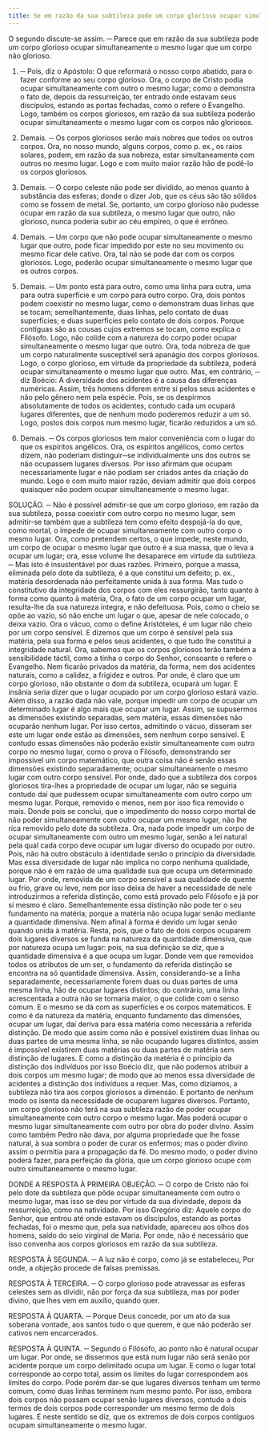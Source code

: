 ```yaml
---
title: Se em razão da sua subtileza pode um corpo glorioso ocupar simultaneamente o mesmo lugar de um corpo não glorioso
---
```


O segundo discute-se assim. ─ Parece que em razão da sua subtileza pode um corpo glorioso ocupar simultaneamente o mesmo lugar que um corpo não glorioso.  

1. ─ Pois, diz o Apóstolo: O que reformará o nosso corpo abatido, para o fazer conforme ao seu corpo glorioso. Ora, o corpo de Cristo podia ocupar simultaneamente com outro o mesmo lugar; como o demonstra o fato de, depois da ressurreição, ter entrado onde estavam seus discípulos, estando as portas fechadas, como o refere o Evangelho. Logo, também os corpos gloriosos, em razão da sua subtileza poderão ocupar simultaneamente o mesmo lugar com os corpos não gloriosos.  

2. Demais. ─ Os corpos gloriosos serão mais nobres que todos os outros corpos. Ora, no nosso mundo, alguns corpos, como p. ex., os raios solares, podem, em razão da sua nobreza, estar simultaneamente com outros no mesmo lugar. Logo e com muito maior razão hão de podê-lo os corpos gloriosos.  

3. Demais. ─ O corpo celeste não pode ser dividido, ao menos quanto à substância das esferas; donde o dizer Job, que os céus são tão sólidos como se fossem de metal. Se, portanto, um corpo glorioso não pudesse ocupar em razão da sua subtileza, o mesmo lugar que outro, não glorioso, nunca poderia subir ao céu empíreo, o que é errôneo.  

4. Demais. ─ Um corpo que não pode ocupar simultaneamente o mesmo lugar que outro, pode ficar impedido por este no seu movimento ou mesmo ficar dele cativo. Ora, tal não se pode dar com os corpos gloriosos. Logo, poderão ocupar simultaneamente o mesmo lugar que os outros corpos.  

5. Demais. ─ Um ponto está para outro, como uma linha para outra, uma para outra superfície e um corpo para outro corpo. Ora, dois pontos podem coexistir no mesmo lugar, como o demonstram duas linhas que se tocam; semelhantemente, duas linhas, pelo contato de duas superfícies; e duas superfícies pelo contato de dois corpos. Porque contíguas são as cousas cujos extremos se tocam, como explica o Filósofo. Logo, não colide com a natureza do corpo poder ocupar simultaneamente o mesmo lugar que outro. Ora, toda nobreza de que um corpo naturalmente susceptível será apanágio dos corpos gloriosos. Logo, o corpo glorioso, em virtude da propriedade da subtileza, poderá ocupar simultaneamente o mesmo lugar que outro.  Mas, em contrário, ─ diz Boécio: A diversidade dos acidentes é a causa das diferenças numéricas. Assim, três homens diferem entre si pelos seus acidentes e não pelo gênero nem pela espécie. Pois, se os despirmos absolutamente de todos os acidentes, contudo cada um ocupará lugares diferentes, que de nenhum modo poderemos reduzir a um só. Logo, postos dois corpos num mesmo lugar, ficarão reduzidos a um só.  

2. Demais. ─ Os corpos gloriosos tem maior conveniência com o lugar do que os espíritos angélicos. Ora, os espíritos angélicos, como certos dizem, não poderiam distinguir─se individualmente uns dos outros se não ocupassem lugares diversos. Por isso afirmam que ocupam necessariamente lugar e não podiam ser criados antes da criação do mundo. Logo e com muito maior razão, deviam admitir que dois corpos quaisquer não podem ocupar simultaneamente o mesmo lugar.  

SOLUÇÃO. ─ Não é possível admitir-se que um corpo glorioso, em razão da sua subtileza, possa coexistir com outro corpo no mesmo lugar, sem admitir-se também que a subtileza tem como efeito despojá-la do que, como mortal, o impede de ocupar simultaneamente com outro corpo o mesmo lugar. Ora, como pretendem certos, o que impede, neste mundo, um corpo de ocupar o mesmo lugar que outro é a sua massa, que o leva a ocupar um lugar; ora, esse volume lhe desaparece em virtude da subtileza. ─ Mas isto é insustentável por duas razões.  Primeiro, porque a massa, eliminada pelo dote da subtileza, é a que constitui um defeito; p. ex., matéria desordenada não perfeitamente unida à sua forma. Mas tudo o constitutivo da integridade dos corpos com eles ressurgirão, tanto quanto à forma como quanto à matéria, Ora, o fato de um corpo ocupar um lugar, resulta-lhe da sua natureza íntegra, e não defeituosa. Pois, como o cheio se opõe ao vazio, só não enche um lugar o que, apesar de nele colocado, o deixa vazio. Ora o vácuo, como o define Aristóteles, é um lugar não cheio por um corpo sensível. E dizemos que um corpo é sensível pela sua matéria, pela sua forma e pelos seus acidentes, o que tudo lhe constitui a integridade natural. Ora, sabemos que os corpos gloriosos terão também a sensibilidade táctil, como a tinha o corpo do Senhor, consoante o refere o Evangelho. Nem ficarão privados da matéria, da forma, nem dos acidentes naturais, como a calidez, a frigidez e outros. Por onde, é claro que um corpo glorioso, não obstante o dom da subtileza, ocupará um lugar. E insânia seria dizer que o lugar ocupado por um corpo glorioso estará vazio.  Além disso, a razão dada não vale, porque impedir um corpo de ocupar um determinado lugar é algo mais que ocupar um lugar. Assim, se supusermos as dimensões existindo separadas, sem matéria, essas dimensões não ocuparão nenhum lugar. Por isso certos, admitindo o vácuo, disseram ser este um lugar onde estão as dimensões, sem nenhum corpo sensível. E contudo essas dimensões não poderão existir simultaneamente com outro corpo no mesmo lugar, como o prova o Filósofo, demonstrando ser impossível um corpo matemático, que outra coisa não é senão essas dimensões existindo separadamente; ocupar simultaneamente o mesmo lugar com outro corpo sensível. Por onde, dado que a subtileza dos corpos gloriosos tira-lhes a propriedade de ocupar um lugar, não se seguiria contudo daí que pudessem ocupar simultaneamente com outro corpo um mesmo lugar. Porque, removido o menos, nem por isso fica removido o mais.  Donde pois se conclui, que o impedimento do nosso corpo mortal de não poder simultaneamente com outro ocupar um mesmo lugar, não lhe rica removido pelo dote da subtileza. Ora, nada pode impedir um corpo de ocupar simultaneamente com outro um mesmo lugar, senão a lei natural pela qual cada corpo deve ocupar um lugar diverso do ocupado por outro. Pois, não há outro obstáculo à identidade senão o princípio da diversidade. Mas essa diversidade de lugar não implica no corpo nenhuma qualidade, porque não é em razão de uma qualidade sua que ocupa um determinado lugar. Por onde, removida de um corpo sensível a sua qualidade de quente ou frio, grave ou leve, nem por isso deixa de haver a necessidade de nele introduzirmos a referida distinção, como está provado pelo Filósofo e já por si mesmo é claro. Semelhantemente essa distinção não pode ter o seu fundamento na matéria; porque a matéria não ocupa lugar senão mediante a quantidade dimensiva. Nem afinal à forma é devido um lugar senão quando unida à matéria. Resta, pois, que o fato de dois corpos ocuparem dois lugares diversos se funda na natureza da quantidade dimensiva, que por natureza ocupa um lugar: pois, na sua definição se diz, que a quantidade dimensiva é a que ocupa um lugar. Donde vem que removidos todos os atributos de um ser, o fundamento da referida distinção se encontra na só quantidade dimensiva. Assim, considerando-se a linha separadamente, necessariamente forem duas ou duas partes de uma mesma linha, hão de ocupar lugares distintos; do contrário, uma linha acrescentada a outra não se tornaria maior, o que colide com o senso comum. E o mesmo se dá com as superfícies e os corpos matemáticos. E como é da natureza da matéria, enquanto fundamento das dimensões, ocupar um lugar, daí deriva para essa matéria como necessária a referida distinção. De modo que assim como não é possível existirem duas linhas ou duas partes de uma mesma linha, se não ocupando lugares distintos, assim é impossível existirem duas matérias ou duas partes de matéria sem distinção de lugares. E como a distinção da matéria é o princípio da distinção dos indivíduos por isso Boécio diz, que não podemos atribuir a dois corpos um mesmo lugar; de modo que ao menos essa diversidade de acidentes a distinção dos indivíduos a requer.  Mas, como dizíamos, a subtileza não tira aos corpos gloriosos a dimensão. E portanto de nenhum modo os isenta da necessidade de ocuparem lugares diversos. Portanto, um corpo glorioso não terá na sua subtileza razão de poder ocupar simultaneamente com outro corpo o mesmo lugar. Mas poderá ocupar o mesmo lugar simultaneamente com outro por obra do poder divino. Assim como também Pedro não dava, por alguma propriedade que lhe fosse natural, à sua sombra o poder de curar os enfermos; mas o poder divino assim o permitia para a propagação da fé. Do mesmo modo, o poder divino poderá fazer, para perfeição da glória, que um corpo glorioso ocupe com outro simultaneamente o mesmo lugar.  

DONDE A RESPOSTA À PRIMEIRA OBJEÇÃO. ─ O corpo de Cristo não foi pelo dote da subtileza que pôde ocupar simultaneamente com outro o mesmo lugar, mas isso se deu por virtude da sua divindade, depois da ressurreição, como na natividade. Por isso Gregório diz: Aquele corpo do Senhor, que entrou até onde estavam os discípulos, estando as portas fechadas, foi o mesmo que, pela sua natividade, apareceu aos olhos dos homens, saído do seio virginal de Maria. Por onde, não é necessário que isso convenha aos corpos gloriosos em razão da sua subtileza.  

RESPOSTA À SEGUNDA. ─ A luz não é corpo, como já se estabeleceu, Por onde, a objeção procede de falsas premissas.  

RESPOSTA À TERCEIRA. ─ O corpo glorioso pode atravessar as esferas celestes sem as dividir, não por força da sua subtileza, mas por poder divino, que lhes vem em auxílio, quando quer.  

RESPOSTA À QUARTA. ─ Porque Deus concede, por um ato da sua soberana vontade, aos santos tudo o que querem, é que não poderão ser cativos nem encarcerados.  

RESPOSTA À QUINTA. ─ Segundo o Filósofo, ao ponto não é natural ocupar um lugar. Por onde, se dissermos que está num lugar não será senão por acidente porque um corpo delimitado ocupa um lugar. E como o lugar total corresponde ao corpo total, assim os limites do lugar correspondem aos limites do corpo. Pode porém dar-se que lugares diversos tenham um termo comum, como duas linhas terminem num mesmo ponto. Por isso, embora dois corpos não possam ocupar senão lugares diversos, contudo a dois termos de dois corpos pode corresponder um mesmo termo de dois lugares. E neste sentido se diz, que os extremos de dois corpos contíguos ocupam simultaneamente o mesmo lugar.